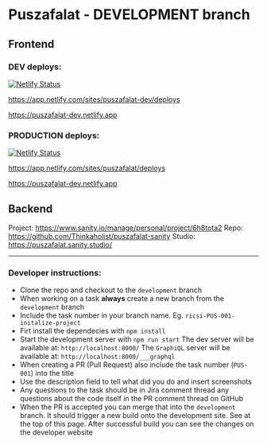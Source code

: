 # Puszafalat - DEVELOPMENT branch

## Frontend

### DEV deploys:

[![Netlify Status](https://api.netlify.com/api/v1/badges/acc5798e-23f0-42e3-b773-6d2a8f886fd2/deploy-status)](https://app.netlify.com/sites/puszafalat/deploys)

https://app.netlify.com/sites/puszafalat-dev/deploys

https://puszafalat-dev.netlify.app

### PRODUCTION deploys:

[![Netlify Status](https://api.netlify.com/api/v1/badges/d3fc8059-09eb-4a5f-9359-5ec2a24a8935/deploy-status)](https://app.netlify.com/sites/puszafalat/deploys)

https://app.netlify.com/sites/puszafalat/deploys

https://puszafalat-dev.netlify.app

## Backend

Project:
https://www.sanity.io/manage/personal/project/6h8tota2
Repo:
https://github.com/Thinkaholist/puszafalat-sanity
Studio:
https://puszafalat.sanity.studio/

---

### Developer instructions:

- Clone the repo and checkout to the `development` branch
- When working on a task **always** create a new branch from the `development` branch
- Include the task number in your branch name. Eg. `ricsi-PUS-001-initalize-project`
- Firt install the dependecies with `npm install`
- Start the development server with `npm run start`
  The dev server will be available at: `http://localhost:8000/`
  The `GraphiQL` server will be available at: `http://localhost:8000/___graphql`
- When creating a PR (Pull Request) also include the task number (`PUS-001`) into the title
- Use the description field to tell what did you do and insert screenshots
- Any questions to the task should be in Jira comment thread any questions about the code itself in the PR comment thread on GitHub
- When the PR is accepted you can merge that into the `development` branch. It should trigger a new build onto the development site. See at the top of this page. After successful build you can see the changes on the developer website
